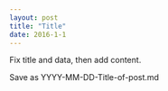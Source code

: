 ```yaml
---
layout: post
title: "Title"
date: 2016-1-1
---
```


Fix title and data, then add content.

Save as YYYY-MM-DD-Title-of-post.md


